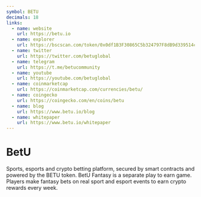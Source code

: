 ```yaml
---
symbol: BETU
decimals: 18
links:
  - name: website
    url: https://betu.io
  - name: explorer
    url: https://bscscan.com/token/0x0df1B3F30865C5b324797F8dB9d339514caC4e94
  - name: twitter
    url: https://twitter.com/betuglobal
  - name: telegram
    url: https://t.me/betucommunity
  - name: youtube
    url: https://youtube.com/betuglobal
  - name: coinmarketcap
    url: https://coinmarketcap.com/currencies/betu/
  - name: coingecko
    url: https://coingecko.com/en/coins/betu
  - name: blog
    url: https://www.betu.io/blog
  - name: whitepaper
    url: https://www.betu.io/whitepaper
---
```


# BetU

Sports, esports and crypto betting platform, secured by smart contracts and powered by the BETU token. BetU Fantasy is a separate play to earn game. Players make fantasy bets on real sport and esport events to earn crypto rewards every week.
